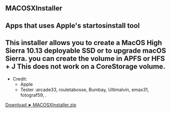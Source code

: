 ## MACOSXInstaller

## Apps that uses Apple's startosinstall tool

## This installer allows you to create a MacOS High Sierra 10.13 deployable SSD or to upgrade macOS Sierra. you can create the volume in APFS or HFS + J This does not work on a CoreStorage volume.

 
* Credit:
   - Apple 
   - Tester :arcade33, rouletabosse, Bumbay, Ultimalvin, emax31, fotograf59, .


[Download ➤ MACOSXInstaller.zip](https://github.com/chris1111/MACOSXInstaller/releases/tag/V1)
